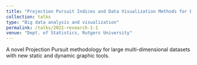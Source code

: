 ```yaml
---
title: "Projection Pursuit Indices and Data Visualization Methods for Big Data"
collection: talks
type: "Big data analysis and visualization"
permalink: /talks/2021-research-1-1
venue: "Dept. of Statistics, Rutgers University"
---
```


A novel Projection Pursuit methodology for large multi-dimensional datasets with new static and dynamic graphic tools.
